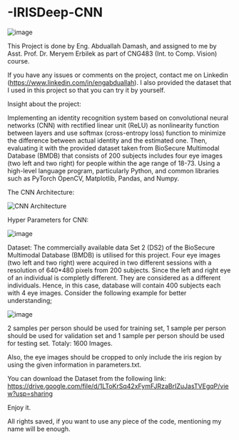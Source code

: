 # -IRISDeep-CNN
![image](https://user-images.githubusercontent.com/87785000/126638263-1236d79f-53fc-42ed-99ba-b7cdacb69a26.png)

This Project is done by Eng. Abduallah Damash, and assigned to me by Asst. Prof. Dr. Meryem Erbilek as part of CNG483 (Int. to Comp. Vision) course.

If you have any issues or comments on the project, contact me on Linkedin (https://www.linkedin.com/in/engabduallah).
I also provided the dataset that I used in this project so that you can try it by yourself. 

Insight about the project: 

Implementing an identity recognition system based on convolutional neural networks (CNN) with rectified linear unit (ReLU) as nonlinearity function between 
layers and  use softmax (cross-entropy loss) function to minimize the difference between actual identity and the estimated one. Then, evaluating it with the provided dataset taken from BioSecure Multimodal Database (BMDB) that consists of 200 subjects includes four eye images (two left and two right) for people within the age range of 18-73. Using a high-level language program, particularly Python, and common libraries such as PyTorch OpenCV, Matplotlib, Pandas, and Numpy.

The CNN Architecture: 

![CNN Architecture](https://user-images.githubusercontent.com/87785000/126631134-1d0388e3-cc7c-4236-baee-d7def01d4cda.png)

Hyper Parameters for CNN: 

![image](https://user-images.githubusercontent.com/87785000/126631228-780b3a1c-cd72-4136-b86c-69751ae280ef.png)

Dataset: 
The commercially available data Set 2 (DS2) of the BioSecure Multimodal Database (BMDB) is utilised 
for this project. Four eye images (two left and two right) were acquired in two different sessions with 
a resolution of 640*480 pixels from 200 subjects. Since the left and right eye of an individual is 
completly different. They are considered  as a different individuals. Hence, in this case, database 
will contain 400 subjects each with 4 eye images. Consider the following example for better 
understanding;

![image](https://user-images.githubusercontent.com/87785000/126634787-ad0d73d2-4ad6-41a5-a51a-e8453c81017b.png)

2 samples per person should be used for training set, 1 sample per person should be used for 
validation set and 1 sample per person should be used for testing set. Totaly: 1600 Images. 

Also, the eye images should be cropped to only include 
the iris region by using the given information in parameters.txt. 

You can download the Dataset from the following link: 
https://drive.google.com/file/d/1LToKrSq42xFymFJRzaBrIZuJasTVEgqP/view?usp=sharing

Enjoy it. 

All rights saved, if you want to use any piece of the code, mentioning my name will be enough.
